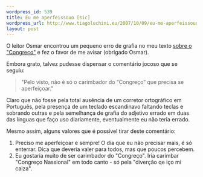 ```yaml
--- 
wordpress_id: 539
title: Eu me aperfeissouo [sic]
wordpress_url: http://www.tiagoluchini.eu/2007/10/09/eu-me-aperfeissouo-sic/
layout: post
---
```

O leitor Osmar encontrou um pequeno erro de grafia no meu texto <a href="http://www.tiagoluchini.eu/2007/10/04/demissao-do-gerundio-e-o-congreco/">sobre o "Congreço"</a> e fez o favor de me avisar (obrigado Osmar).

Embora grato, talvez pudesse dispensar o comentário jocoso que se seguiu:
<blockquote>"Pelo visto, não é só o carimbador do “Congreço” que precisa se aperfeiçoar."</blockquote>
Claro que não fosse pela total ausência de um corretor ortográfico em Português, pela presença de um teclado escandinavo faltando teclas e sobrando outras e pela semelhança de grafia do adjetivo errado em duas das línguas que faço uso diariamente, eventualmente eu não teria errado.

Mesmo assim, alguns valores que é possível tirar deste comentário:
<ol>
	<li>Preciso me aperfeiçoar e sempre! O dia que eu não precisar mais, é só enterrar. Dica que deveria valer para todos, mas que poucos percebem.</li>
	<li>Eu gostaria muito de ser carimbador do "Congreço". Iria carimbar "Congreço Nassional" em todo canto - só pela "diverção qe iço mi calza".</li>
</ol>
